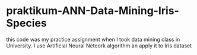 # praktikum-ANN-Data-Mining-Iris-Species
this code was my practice assignment when I took data mining class in University. I use Artificial Neural Neteork algorithm an apply it to Iris dataset
